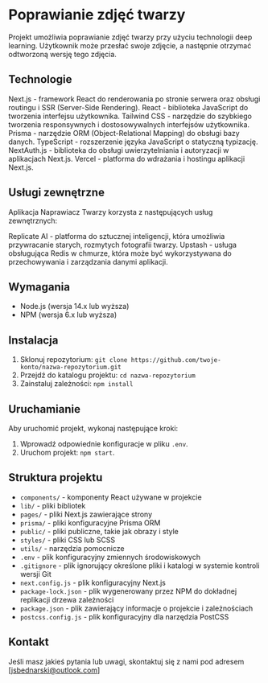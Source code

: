 # Poprawianie zdjęć twarzy

Projekt umożliwia poprawianie zdjęć twarzy przy użyciu technologii deep learning. Użytkownik może przesłać swoje zdjęcie, a następnie otrzymać odtworzoną wersję tego zdjęcia.

## Technologie

Next.js - framework React do renderowania po stronie serwera oraz obsługi routingu i SSR (Server-Side Rendering).
React - biblioteka JavaScript do tworzenia interfejsu użytkownika.
Tailwind CSS - narzędzie do szybkiego tworzenia responsywnych i dostosowywalnych interfejsów użytkownika.
Prisma - narzędzie ORM (Object-Relational Mapping) do obsługi bazy danych.
TypeScript - rozszerzenie języka JavaScript o statyczną typizację.
NextAuth.js - biblioteka do obsługi uwierzytelniania i autoryzacji w aplikacjach Next.js.
Vercel - platforma do wdrażania i hostingu aplikacji Next.js.

## Usługi zewnętrzne
Aplikacja Naprawiacz Twarzy korzysta z następujących usług zewnętrznych:

Replicate AI - platforma do sztucznej inteligencji, która umożliwia przywracanie starych, rozmytych fotografii twarzy.
Upstash - usługa obsługująca Redis w chmurze, która może być wykorzystywana do przechowywania i zarządzania danymi aplikacji.

## Wymagania

- Node.js (wersja 14.x lub wyższa)
- NPM (wersja 6.x lub wyższa)

## Instalacja

1. Sklonuj repozytorium: `git clone https://github.com/twoje-konto/nazwa-repozytorium.git`
2. Przejdź do katalogu projektu: `cd nazwa-repozytorium`
3. Zainstaluj zależności: `npm install`

## Uruchamianie

Aby uruchomić projekt, wykonaj następujące kroki:

1. Wprowadź odpowiednie konfiguracje w pliku `.env`.
2. Uruchom projekt: `npm start`.

## Struktura projektu

- `components/` - komponenty React używane w projekcie
- `lib/` - pliki bibliotek
- `pages/` - pliki Next.js zawierające strony
- `prisma/` - pliki konfiguracyjne Prisma ORM
- `public/` - pliki publiczne, takie jak obrazy i style
- `styles/` - pliki CSS lub SCSS
- `utils/` - narzędzia pomocnicze
- `.env` - plik konfiguracyjny zmiennych środowiskowych
- `.gitignore` - plik ignorujący określone pliki i katalogi w systemie kontroli wersji Git
- `next.config.js` - plik konfiguracyjny Next.js
- `package-lock.json` - plik wygenerowany przez NPM do dokładnej replikacji drzewa zależności
- `package.json` - plik zawierający informacje o projekcie i zależnościach
- `postcss.config.js` - plik konfiguracyjny dla narzędzia PostCSS

## Kontakt

Jeśli masz jakieś pytania lub uwagi, skontaktuj się z nami pod adresem [jsbednarski@outlook.com]
